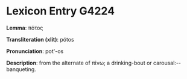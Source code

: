 # Lexicon Entry G4224

**Lemma**: πότος

**Transliteration (xlit)**: pótos

**Pronunciation**: pot'-os

**Description**:
from the alternate of πίνω; a drinking-bout or carousal:--banqueting.
